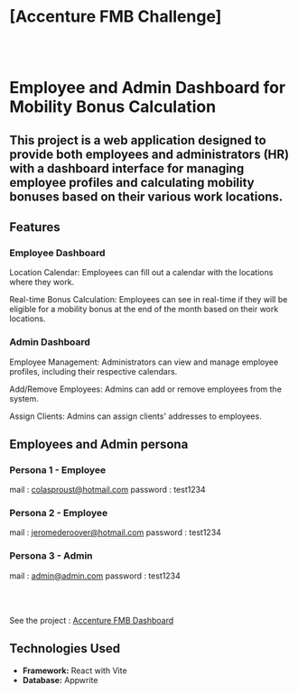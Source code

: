 # [Accenture FMB Challenge]
<br>
<br>

# Employee and Admin Dashboard for Mobility Bonus Calculation

## This project is a web application designed to provide both employees and administrators (HR) with a dashboard interface for managing employee profiles and calculating mobility bonuses based on their various work locations.

## Features

### Employee Dashboard

Location Calendar: Employees can fill out a calendar with the locations where they work.

Real-time Bonus Calculation: Employees can see in real-time if they will be eligible for a mobility bonus at the end of the month based on their work locations.

### Admin Dashboard

Employee Management: Administrators can view and manage employee profiles, including their respective calendars.

Add/Remove Employees: Admins can add or remove employees from the system.

Assign Clients: Admins can assign clients' addresses to employees.


## Employees and Admin persona


 ### Persona 1 - Employee

 mail : colasproust@hotmail.com 
 password : test1234

 ### Persona 2 - Employee
 mail : jeromederoover@hotmail.com
 password : test1234


### Persona 3 - Admin

mail : admin@admin.com 
password : test1234

<br>
<br>

See the project :  [Accenture FMB Dashboard](https://accenture-psi.vercel.app/)


## Technologies Used

- **Framework:** React with Vite
- **Database:** Appwrite


